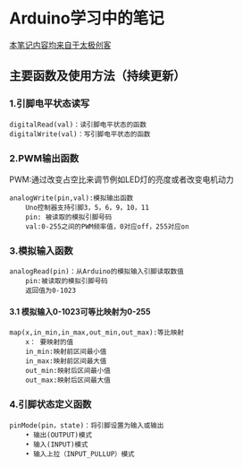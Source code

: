# Arduino学习中的笔记
[本笔记内容均来自于太极创客](http://www.taichi-maker.com/)
## 主要函数及使用方法（持续更新）

### 1.引脚电平状态读写
    digitalRead(val)：读引脚电平状态的函数  
    digitalWrite(val)：写引脚电平状态的函数

### 2.PWM输出函数
PWM:通过改变占空比来调节例如LED灯的亮度或者改变电机动力

    analogWrite(pin,val):模拟输出函数  
        Uno控制器支持引脚3，5，6，9，10，11  
        pin: 被读取的模拟引脚号码  
        val:0-255之间的PWM频率值，0对应off，255对应on

### 3.模拟输入函数
    analogRead(pin)：从Arduino的模拟输入引脚读取数值
	    pin:被读取的模拟引脚号码
        返回值为0-1023

#### 3.1 模拟输入0-1023可等比映射为0-255
    map(x,in_min,in_max,out_min,out_max):等比映射
        x： 要映射的值
	    in_min:映射前区间最小值
	    in_max:映射前区间最大值
	    out_min:映射后区间最小值
        out_max:映射后区间最大值

### 4.引脚状态定义函数
    pinMode(pin，state)：将引脚设置为输入或输出
	    • 输出(OUTPUT)模式
	    • 输入(INPUT)模式
	    • 输入上拉（INPUT_PULLUP）模式
